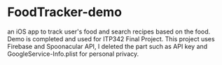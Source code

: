 # FoodTracker-demo
an iOS app to track user's food and search recipes based on the food. Demo is completed and used for ITP342 Final Project.
This project uses Firebase and Spoonacular API, I deleted the part such as API key and GoogleService-Info.plist for personal privacy.
